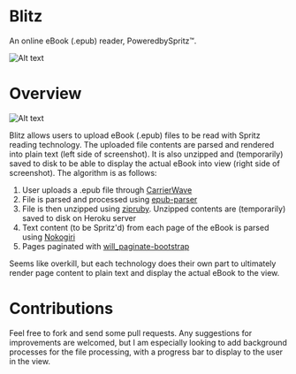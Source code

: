 Blitz
=====

An online eBook (.epub) reader, PoweredbySpritz™.

![Alt text](http://ezpub.herokuapp.com/assets/screenshot1-ee0466f2fbda80144381a8bb6a32065f.jpg)

# Overview

![Alt text](http://ezpub.herokuapp.com/assets/screenshot2-a98c8e607027032b1b814dfa526647be.jpg)

Blitz allows users to upload eBook (.epub) files to be read with Spritz reading technology. The uploaded file contents are parsed and rendered into plain text (left side of screenshot). It is also unzipped and (temporarily) saved to disk to be able to display the actual eBook into view (right side of screenshot). The algorithm is as follows:

1. User uploads a .epub file through [CarrierWave](https://github.com/carrierwaveuploader/carrierwave)
2. File is parsed and processed using [epub-parser](https://github.com/KitaitiMakoto/epub-parser)
3. File is then unzipped using [zipruby](https://bitbucket.org/winebarrel/zip-ruby/wiki/Home). Unzipped contents are (temporarily) saved to disk on Heroku server
4. Text content (to be Spritz'd) from each page of the eBook is parsed using [Nokogiri](http://nokogiri.org/)
5. Pages paginated with [will_paginate-bootstrap](https://github.com/bootstrap-ruby/will_paginate-bootstrap)

Seems like overkill, but each technology does their own part to ultimately render page content to plain text and display the actual eBook to the view.

# Contributions

Feel free to fork and send some pull requests. Any suggestions for improvements are welcomed, but I am especially looking to add background processes for the file processing, with a progress bar to display to the user in the view.